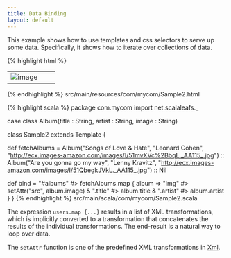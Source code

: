 ```yaml
---
title: Data Binding
layout: default
---
```


This example shows how to use templates and css selectors to serve up some data. Specifically, it shows how to iterate over collections of data.

{% highlight html %}
<html>
  <table id="albums">
    <tr>
      <td><img alt="image"/></td>
      <td><span class="title"/></td>
      <td><span class="artist"/></td>
    </tr>
  </table>
</html>
{% endhighlight %}
<label>src/main/resources/com/mycom/Sample2.html</label>

{% highlight scala %}
package com.mycom
import net.scalaleafs._

case class Album(title : String, artist : String, image : String)

class Sample2 extends Template {

  def fetchAlbums = 
    Album("Songs of Love & Hate", "Leonard Cohen", "http://ecx.images-amazon.com/images/I/51mvXVc%2BbqL._AA115_.jpg") :: 
    Album("Are you gonna go my way", "Lenny Kravitz", "http://ecx.images-amazon.com/images/I/51QbegkJVkL._AA115_.jpg") :: Nil

  def bind = 
    "#albums" #> fetchAlbums.map { album =>
      "img" #> setAttr("src", album.image) &
      ".title" #> album.title &
      ".artist" #> album.artist 
    } 
}
{% endhighlight %}
<label>src/main/scala/com/mycom/Sample2.scala</label>

The expression `users.map {...}` results in a list of XML transformations, which is
implicitly converted to a transformation that concatenates the results of the individual transformations. The end-result is a natural way to loop over data.

The `setAttr` function is one of the predefined XML transformations in [Xml](http://scalaleafs.net/api/index.html#net.scalaleafs.Xml$).

